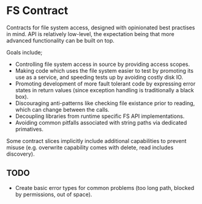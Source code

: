 # FS Contract

Contracts for file system access, designed with opinionated best practises in mind. API is relatively low-level, the expectation being that more advanced functionality can be built on top.

Goals include;

* Controlling file system access in source by providing access scopes.
* Making code which uses the file system easier to test by promoting its use as a service, and speeding tests up by avoiding costly disk IO.
* Promoting development of more fault tolerant code by expressing error states in return values (since exception handling is traditionally a black box).
* Discouraging anti-patterns like checking file existance prior to reading, which can change between the calls.
* Decoupling libraries from runtime specific FS API implementations.
* Avoiding common pitfalls associated with string paths via dedicated primatives.

Some contract slices implicitly include additional capabilities to prevent misuse (e.g. overwrite capability comes with delete, read includes discovery).

## TODO

* Create basic error types for common problems (too long path, blocked by permissions, out of space).